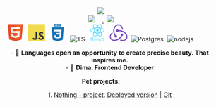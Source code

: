 <div id="header" align="center">
  <img src="https://media.giphy.com/media/M9gbBd9nbDrOTu1Mqx/giphy.gif" width="100"/>
  <div id="infoLinks">
    <a href="https://www.linkedin.com/in/dmitriy-chernavin-628286263">
      <img style="height:27px; margin-right:15px" src="https://img.shields.io/badge/LinkedIn-blue?logo=linkedin&logoColor=white&style=for-the-badge" />
    </a>&thinsp;
    <a href="https://t.me/Di_yess">
      <img style="height:27px" src="https://img.shields.io/badge/Telegram-blue?logo=telegram&logoColor=white" />
    </a>
  </div>
 
  <div></div>
<!--   <div style="margin-top:5px">
        <a href=""> <img align="center" src="https://github-readme-stats-sigma-five.vercel.app/api/top-langs/?username=Di-yess&theme=react&line_height=40&hide=css"/> </a>
  </div> -->
    <div id="languages">
  <img src="https://github.com/devicons/devicon/blob/master/icons/html5/html5-original.svg" title="HTML5" alt="HTML" width="40" height="40"/>&nbsp;
  <img src="https://github.com/devicons/devicon/blob/master/icons/javascript/javascript-original.svg" title="JavaScript" alt="JavaScript" width="40" height="40"/>&nbsp;
  <img src="https://github.com/devicons/devicon/blob/master/icons/css3/css3-plain-wordmark.svg"  title="CSS3" alt="CSS" width="40" height="40"/>&nbsp;
  <img src="https://cdn.jsdelivr.net/gh/devicons/devicon/icons/typescript/typescript-original.svg" title="TS" alt="TS" width="40" height="40" />&nbsp;
  <img src="https://github.com/devicons/devicon/blob/master/icons/react/react-original-wordmark.svg" title="React" alt="React" width="40" height="40"/>&nbsp;
  <img src="https://github.com/devicons/devicon/blob/master/icons/redux/redux-original.svg" title="Redux" alt="Redux " width="40" height="40"/>&nbsp;
  <img src="https://cdn.jsdelivr.net/gh/devicons/devicon/icons/postgresql/postgresql-plain.svg" title="Postgres" alt="Postgres" width="40" height="40"/>&nbsp;
<img src="https://cdn.jsdelivr.net/gh/devicons/devicon/icons/nodejs/nodejs-original.svg" title="nodejs" alt="nodejs" width="40" height="40"/>&nbsp;

<div>
<!--   </div>
<table width="320px">
  <tbody>
     <tr>
      <td></td>
    </tr>
    <tr>
      <td>- 👋 My name is Dima. Fullstack JS Developer.&thinsp;</td>
    </tr>
    <tr>
      <td>- 👀 For me languages open an opportunity to create precise beauty. That inspires me.&thinsp;</td>
    </tr>
  </tbody>  
</table> -->
      <dl>
        <dd  style="list-style-type:none">- 👀 <b>Languages open an opportunity to create precise beauty. That inspires me.</b></dd>
        <dd  style="list-style-type:none">- 👋 <b>Dima. Frontend Developer</b></dd>
      </dl>
      <b>Pet projects:</b>
      <dl>
        <dd>1. <ins>Nothing - project</ins>.  <a href="https://app-nothing-project.onrender.com/">Deployed version</a> | <a href="https://github.com/Di-yess/Nothing-pet-project">Git</a></dd>
      </dl>
      
<!--   <a href="https://mail.google.com/mail/?view=cm&source=mailto&to=599371@gmail.com">Contact via email</a> -->
 
<!-- - 👋 My name is Dima. Fullstack JS Developer.&thinsp;
- 👀 Languages open an opportunity to create precise beauty. That inspires me.&thinsp;
- 📫 599371@gmail.com -->
</div>
